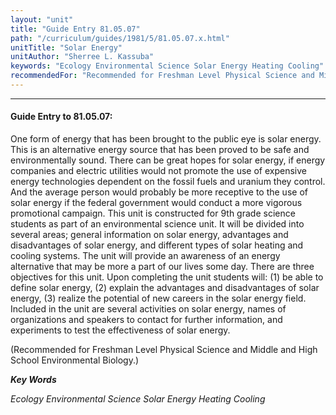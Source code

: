 ```yaml
---
layout: "unit"
title: "Guide Entry 81.05.07"
path: "/curriculum/guides/1981/5/81.05.07.x.html"
unitTitle: "Solar Energy"
unitAuthor: "Sherree L. Kassuba"
keywords: "Ecology Environmental Science Solar Energy Heating Cooling"
recommendedFor: "Recommended for Freshman Level Physical Science and Middle and High School Environmental Biology."
---
```

<body>
<hr/>
 <h4>
  Guide Entry to 81.05.07:
 </h4>
 One form of energy that has been brought to the public eye is solar energy.  This is an alternative energy source that has been proved to be safe and environmentally sound.  There can be great hopes for solar energy, if energy companies and electric utilities would not promote the use of expensive energy technologies dependent on the fossil fuels and uranium they control.  And the average person would probably be more receptive to the use of solar energy if the federal government would conduct a more vigorous promotional campaign.  This unit is constructed for 9th grade science students as part of an environmental science unit.  It will be divided into several areas; general information on solar energy, advantages and disadvantages of solar energy, and different types of solar heating and cooling systems.  The unit will provide an awareness of an energy alternative that may be more a part of our lives some day.  There are three objectives for this unit.  Upon completing the unit students will: (1) be able to define solar energy, (2) explain the advantages and disadvantages of solar energy, (3) realize the potential of new careers in the solar energy field.  Included in the unit are several activities on solar energy, names of organizations and speakers to contact for further information, and experiments to test the effectiveness of solar energy.
 <p>
  (Recommended for Freshman Level Physical Science and Middle and High School Environmental Biology.)
 </p>
<p>
  <b>
   <i>
    Key Words
   </i>
  </b>
  <br/>
 </p>
 <p>
  <i>
   Ecology Environmental Science Solar Energy Heating Cooling
  </i>
 </p>

</body>